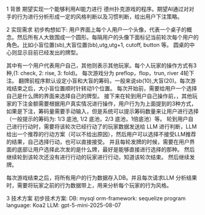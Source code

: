 1 背景
期望实现一个能够利用AI能力进行 德州扑克游戏的程序。期望AI通过对对手的行为进行分析形成一定的风格判断以及习惯判断，给出用户下注策略。

2 实现需求
初步构想如下:
用户界面上每个人用户一个头像，代表一个桌子的概念。然后所有人大致围成一个圆形。每隔用户的头像下面标记当前轮次每个用户的角色。比如小盲位置(sb),大盲位置(bb),utg,utg+1, cutoff, button 等。
圆桌的中心则显示目前已经发出的牌型。

其中有一个用户代表用户自己，其他则表示其他玩家。每个人玩家的操作方式有3种,(1: check, 2: rise, 3: fold)。
每次游戏分为 preflop，flop，trun, river 4轮下注。
翻牌前程序默认设定小盲和大盲的筹码，一般来说sb(10),大盲(20)。每次游戏结束之后，大小盲位置顺时针转动1个位置。
每次开始前，需要给用户一个选择自己是什么牌的界面来选择自己的牌型。
接下来在轮到用户自己操作前，，其他玩家的下注金额需要根据用户真实情况进行操作，用户行为为上面提到的3种方式，如果是下注，筹码量需要手动输入，但是系统可以提示筹码数量来让用户进行选择（一般提示的筹码为: 1/3 底池, 1/2 底池，2/3 底池，1倍底池）等。
轮到用户自己进行行动时，需要将该轮次已经行动了的玩家数据发送给 LLM 进行判断，LLM 给出一个推荐的行动方案（可以不给出原因），然后用户可以选择不接受LLM推荐的结果，自己选择行动，也可以直接接受。
并且每轮发牌的时候，需要在用户界面的底部让用户选择此次发的是什么牌，最好是能够直接进行选择的那种。
然后继续轮到该轮次还没有进行行动的玩家进行行动，知道该轮次结束。
然后继续发牌。

每次游戏结束之后，将所有用户的行为数据存入DB。并且每次请求LLM 分析结果时，需要将玩家之前的行为数据带上，用来分析每个玩家的行为风格。

3 技术方案
初步技术方案:
DB: mysql
orm-framework: sequelize
program language: Koa2
LLM: gpt-5-mini-2025-08-07
